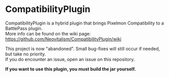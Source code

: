 # CompatibilityPlugin

CompatibilityPlugin is a hybrid plugin that brings Pixelmon Compatibility to a BattlePass plugin.  
More info can be found on the wiki page: https://github.com/Neovitalism/CompatibilityPlugin/wiki

This project is now "abandoned". Small bug-fixes will still occur if needed, but take no priority.  
If you do encounter an issue, open an issue on this repository.  

**If you want to use this plugin, you must build the jar yourself.**
